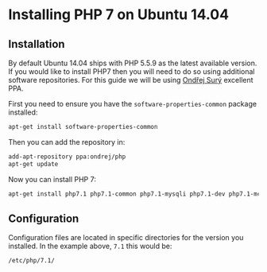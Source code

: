 # Installing PHP 7 on Ubuntu 14.04

## Installation

By default Ubuntu 14.04 ships with PHP 5.5.9 as the latest available version. If you would like to install PHP7 then you will need to do so using additional software repositories. For this guide we will be using [Ondřej Surý](https://launchpad.net/~ondrej/+archive/ubuntu/php) excellent PPA.

First you need to ensure you have the `software-properties-common` package installed:

```bash
apt-get install software-properties-common
```

Then you can add the repository in:

```bash
add-apt-repository ppa:ondrej/php
apt-get update
```

Now you can install PHP 7:

```bash
apt-get install php7.1 php7.1-common php7.1-mysqli php7.1-dev php7.1-mcrypt
```

## Configuration

Configuration files are located in specific directories for the version you installed. In the example above, `7.1` this would be:

```bash
/etc/php/7.1/
```
